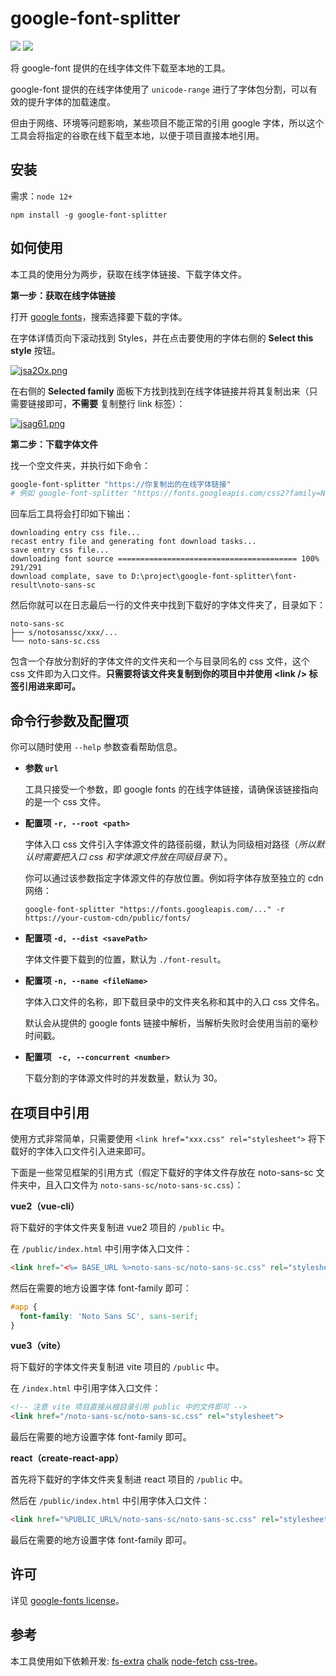 # google-font-splitter

![](https://img.shields.io/npm/v/google-font-splitter)
![](https://img.shields.io/github/languages/code-size/hopgoldy/google-font-splitter)

将 google-font 提供的在线字体文件下载至本地的工具。

google-font 提供的在线字体使用了 `unicode-range` 进行了字体包分割，可以有效的提升字体的加载速度。

但由于网络、环境等问题影响，某些项目不能正常的引用 google 字体，所以这个工具会将指定的谷歌在线下载至本地，以便于项目直接本地引用。

## 安装

需求：`node 12+`

```shell
npm install -g google-font-splitter
```

## 如何使用

本工具的使用分为两步，获取在线字体链接、下载字体文件。

**第一步：获取在线字体链接**

打开 [google fonts](https://fonts.google.com/)，搜索选择要下载的字体。

在字体详情页向下滚动找到 Styles，并在点击要使用的字体右侧的 **Select this style** 按钮。

[![jsa2Ox.png](https://s1.ax1x.com/2022/07/10/jsa2Ox.png)](https://imgtu.com/i/jsa2Ox)

在右侧的 **Selected family** 面板下方找到找到在线字体链接并将其复制出来（只需要链接即可，**不需要** 复制整行 link 标签）：

[![jsag61.png](https://s1.ax1x.com/2022/07/10/jsag61.png)](https://imgtu.com/i/jsag61)

**第二步：下载字体文件**

找一个空文件夹，并执行如下命令：

```bash
google-font-splitter "https://你复制出的在线字体链接"
# 例如 google-font-splitter "https://fonts.googleapis.com/css2?family=Noto+Sans+SC:wght@100;300;400&display=swap"
```

回车后工具将会打印如下输出：

```
downloading entry css file...
recast entry file and generating font download tasks...
save entry css file...
downloading font source ======================================== 100% 291/291
download complate, save to D:\project\google-font-splitter\font-result\noto-sans-sc
```

然后你就可以在日志最后一行的文件夹中找到下载好的字体文件夹了，目录如下：

```
noto-sans-sc
├── s/notosanssc/xxx/...
└── noto-sans-sc.css
```

包含一个存放分割好的字体文件的文件夹和一个与目录同名的 css 文件，这个 css 文件即为入口文件。**只需要将该文件夹复制到你的项目中并使用 \<link /> 标签引用进来即可。**

## 命令行参数及配置项

你可以随时使用 `--help` 参数查看帮助信息。

- **参数 `url`**

    工具只接受一个参数，即 google fonts 的在线字体链接，请确保该链接指向的是一个 css 文件。

- **配置项 `-r, --root <path>`**

    字体入口 css 文件引入字体源文件的路径前缀，默认为同级相对路径（*所以默认时需要把入口 css 和字体源文件放在同级目录下*）。
    
    你可以通过该参数指定字体源文件的存放位置。例如将字体存放至独立的 cdn 网络：

    ```
    google-font-splitter "https://fonts.googleapis.com/..." -r https://your-custom-cdn/public/fonts/
    ```

- **配置项 `-d, --dist <savePath>`**

    字体文件要下载到的位置，默认为 `./font-result`。

- **配置项 `-n, --name <fileName>`**

    字体入口文件的名称，即下载目录中的文件夹名称和其中的入口 css 文件名。
    
    默认会从提供的 google fonts 链接中解析，当解析失败时会使用当前的毫秒时间戳。

- **配置项 ` -c, --concurrent <number>`**

    下载分割的字体源文件时的并发数量，默认为 30。

## 在项目中引用

使用方式非常简单，只需要使用 `<link href="xxx.css" rel="stylesheet">` 将下载好的字体入口文件引入进来即可。

下面是一些常见框架的引用方式（假定下载好的字体文件存放在 noto-sans-sc 文件夹中，且入口文件为 `noto-sans-sc/noto-sans-sc.css`）：

**vue2（vue-cli）**

将下载好的字体文件夹复制进 vue2 项目的 `/public` 中。

在 `/public/index.html` 中引用字体入口文件：

```html
<link href="<%= BASE_URL %>noto-sans-sc/noto-sans-sc.css" rel="stylesheet">
```

然后在需要的地方设置字体 font-family 即可：

```css
#app {
  font-family: 'Noto Sans SC', sans-serif;
}
```

**vue3（vite）**

将下载好的字体文件夹复制进 vite 项目的 `/public` 中。

在 `/index.html` 中引用字体入口文件：

```html
<!-- 注意 vite 项目直接从根目录引用 public 中的文件即可 -->
<link href="/noto-sans-sc/noto-sans-sc.css" rel="stylesheet">
```

最后在需要的地方设置字体 font-family 即可。

**react（create-react-app）**

首先将下载好的字体文件夹复制进 react 项目的 `/public` 中。

然后在 `/public/index.html` 中引用字体入口文件：

```html
<link href="%PUBLIC_URL%/noto-sans-sc/noto-sans-sc.css" rel="stylesheet">
```

最后在需要的地方设置字体 font-family 即可。

## 许可

详见 [google-fonts license](https://github.com/google/fonts#license)。

## 参考

本工具使用如下依赖开发:
[fs-extra](https://github.com/jprichardson/node-fs-extra)
[chalk](note.youdao.com/web/#/file/B32A092E6C2E45DDB3CED7097A92057C/markdown/9E130E1FE7374FAC8579C1CC0B85B96E/)
[node-fetch](https://www.npmjs.com/package/node-fetch)
[css-tree](https://github.com/csstree/csstree)。